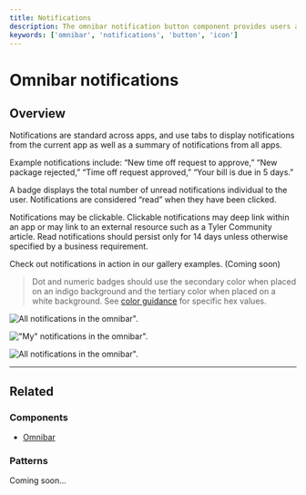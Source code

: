```yaml
---
title: Notifications
description: The omnibar notification button component provides users a familiar location to access their system notifications.
keywords: ['omnibar', 'notifications', 'button', 'icon']
---
```


# Omnibar notifications

<ComponentVisual
  figmaUrl=""
  storybookUrl="https://forge.tylerdev.io/main/?path=/story/components-app-bar-notifications--default" />

## Overview

Notifications are standard across apps, and use tabs to display notifications from the current app as well as a summary of notifications from all apps. 

Example notifications include: “New time off request to approve,” “New package rejected,” “Time off request approved,” “Your bill is due in 5 days.”

A badge displays the total number of unread notifications individual to the user. Notifications are considered “read” when they have been clicked.  

Notifications may be clickable. Clickable notifications may deep link within an app or may link to an external resource such as a Tyler Community article. Read notifications should persist only for 14 days unless otherwise specified by a business requirement. 

Check out notifications in action in our gallery examples. (Coming soon)

> Dot and numeric badges should use the secondary color when placed on an indigo background and the tertiary color when placed on a white background. See [color guidance](/core-components/color/guidance) for specific hex values.

<ImageBlock maxWidth="600px">

![All notifications in the omnibar".](/img/components/omnibar-notifications/notification-anatomy.png)

</ImageBlock>

<ImageBlock maxWidth="450px" caption="The notification dropdown displays a tab for all a user's notifications.">

!["My" notifications in the omnibar".](/img/components/omnibar-notifications/desktop-omni-notifications-mine.png)

</ImageBlock>

<ImageBlock maxWidth="450px" caption="The notification dropdown displays a tab for all notifications in the app a user is currently working in.">

![All notifications in the omnibar".](/img/components/omnibar-notifications/desktop-omni-notifications-this-app.png)

</ImageBlock>

---

## Related 

### Components

- [Omnibar](/components/omnibar)

### Patterns

Coming soon...
